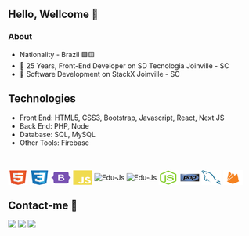## Hello, Wellcome 👋

### About
- Nationality - Brazil 🟩🟨
- 🔭 25 Years, Front-End Developer on SD Tecnologia Joinville - SC
- 📘 Software Development on StackX Joinville - SC


## Technologies

- Front End: HTML5, CSS3, Bootstrap, Javascript, React, Next JS
- Back End: PHP, Node
- Database: SQL, MySQL
- Other Tools: Firebase
<br />
<div style="display: inline_block"><br>
  <img align="center" alt="Edu-HTML" height="30" width="40" src="https://raw.githubusercontent.com/devicons/devicon/master/icons/html5/html5-original.svg">
  <img align="center" alt="Edu-CSS" height="30" width="40" src="https://raw.githubusercontent.com/devicons/devicon/master/icons/css3/css3-original.svg">
  <img align="center" alt="Edu-CSS" height="30" width="40" src="https://github.com/devicons/devicon/blob/master/icons/bootstrap/bootstrap-plain.svg">
  <img align="center" alt="Edu-Js" height="30" width="40" src="https://raw.githubusercontent.com/devicons/devicon/master/icons/javascript/javascript-plain.svg">
  <img align="center" alt="Edu-Js" height="30" width="40" src="https://raw.githubusercontent.com/devicons/devicon/master/icons/react/reactjs-plain.svg">
  <img align="center" alt="Edu-Js" height="30" width="40" src="https://raw.githubusercontent.com/devicons/devicon/master/icons/next/nextjs-plain.svg"> 
  <img align="center" alt="Edu-Js" height="30" width="40" src="https://raw.githubusercontent.com/devicons/devicon/master/icons/nodejs/nodejs-plain.svg">
  <img align="center" alt="Edu-Js" height="30" width="40" src="https://github.com/devicons/devicon/blob/master/icons/php/php-original.svg">
  <img align="center" alt="Edu-Js" height="30" width="40" src="https://github.com/devicons/devicon/blob/master/icons/mysql/mysql-original.svg">
  <img align="center" alt="Edu-Js" height="30" width="40" src="https://raw.githubusercontent.com/devicons/devicon/master/icons/firebase/firebase-plain.svg">
</div>

## Contact-me 📣

<div>
 <a href="https://discord.com/channels/@me/eduardobertozi#7174" target="_blank"><img src="https://img.shields.io/badge/Discord-7289DA?style=for-the-badge&logo=discord&logoColor=white" target="_blank"></a> 
  <a href = "mailto:edu.desenvolvedorweb@gmail.com"><img src="https://img.shields.io/badge/Gmail-D14836?style=for-the-badge&logo=gmail&logoColor=white" target="_blank"></a>
  <a href="https://www.linkedin.com/in/eduardo-bertozi" target="_blank"><img src="https://img.shields.io/badge/-LinkedIn-%230077B5?style=for-the-badge&logo=linkedin&logoColor=white" target="_blank"></a>   
</div>
